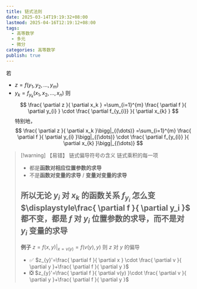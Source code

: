 ```yaml
---
title: 链式法则
date: 2025-03-14T19:19:32+08:00
lastmod: 2025-04-16T12:19:12+08:00
tags:
  - 高等数学
  - 多元
  - 微分
categories: 高等数学
publish: true
---
```


若
- $z=f(y_{1},y_{2},\dots,y_{m})$
- $y_{k}=f_{y_{k}}(x_{1},x_{2},\dots,x_{n})$
则
$$
\frac{ \partial z }{ \partial x_k } =\sum_{i=1}^{m} \frac{ \partial f }{ \partial y_{i} } \cdot \frac{ \partial f_{y_{i}} }{ \partial x_{k} }  
$$
特别地，
$$
\frac{ \partial z }{ \partial x_k }\bigg|_{(\dots)} =\sum_{i=1}^{m} \frac{ \partial f }{ \partial y_{i} }\bigg|_{(\dots)} \cdot \frac{ \partial f_{y_{i}} }{ \partial x_{k} }\bigg|_{(\dots)}  
$$

>[!warning] 【易错】 链式偏导符号の含义
>链式乘积的每一项
>- 都是**函数对相应位置参数的求导**
>- 不是**函数对变量的求导** / **变量对变量的求导**
>
>所以无论 $y_{i}$ 对 $x_{k}$ 的函数关系 $f_{y_{i}}$ 怎么变
>$\displaystyle\frac{ \partial f }{ \partial y_i }$ 都不变，都是 $f$ 对 $y_{i}$ 位置参数的求导，而不是对 $y_{i}$ 变量的求导
>---
>**例子**
>$z=f(x,y)\bigg|_{x=v(y)}=f(v(y),y)$
>则 $z$ 对 $y$ 的偏导
>- ✅ $z_{y}'=\frac{ \partial f }{ \partial x } \cdot \frac{ \partial v }{ \partial y }+\frac{ \partial f }{ \partial y }$
>- ❎ $z_{y}'=\frac{ \partial f }{ \partial v(y) }\cdot \frac{ \partial v }{ \partial y }+\frac{ \partial f }{ \partial y }$




